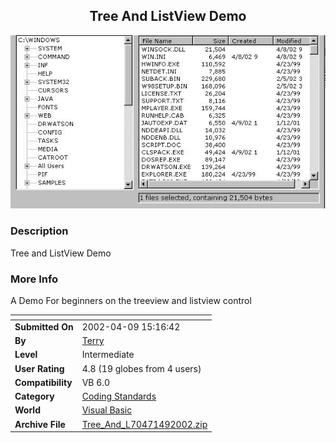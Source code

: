 ﻿<div align="center">

## Tree And ListView Demo

<img src="PIC2002491525285268.jpg">
</div>

### Description

Tree and ListView Demo
 
### More Info
 
A Demo For beginners on the treeview and listview control


<span>             |<span>
---                |---
**Submitted On**   |2002-04-09 15:16:42
**By**             |[Terry](https://github.com/Planet-Source-Code/PSCIndex/blob/master/ByAuthor/terry.md)
**Level**          |Intermediate
**User Rating**    |4.8 (19 globes from 4 users)
**Compatibility**  |VB 6\.0
**Category**       |[Coding Standards](https://github.com/Planet-Source-Code/PSCIndex/blob/master/ByCategory/coding-standards__1-43.md)
**World**          |[Visual Basic](https://github.com/Planet-Source-Code/PSCIndex/blob/master/ByWorld/visual-basic.md)
**Archive File**   |[Tree\_And\_L70471492002\.zip](https://github.com/Planet-Source-Code/terry-tree-and-listview-demo__1-33638/archive/master.zip)









